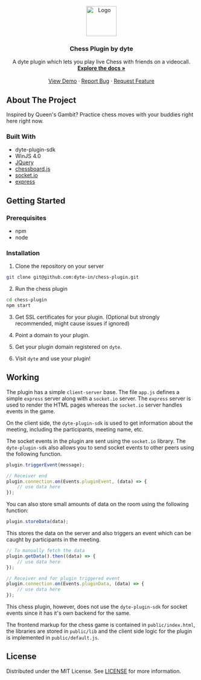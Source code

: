 <p align="center">
  <a href="https://github.com/dyte-in/chess-plugin">
    <img src="https://dyte.in/images/dyte_logo_new.svg" alt="Logo" width="80">
  </a>

  <h3 align="center">Chess Plugin by dyte</h3>

  <p align="center">
    A dyte plugin which lets you play live Chess with friends on a videocall.
    <br />
    <a href="https://github.com/dyte-in/chess-plugin"><strong>Explore the docs »</strong></a>
    <br />
    <br />
    <a href="https://github.com/dyte-in/chess-plugin">View Demo</a>
    ·
    <a href="https://github.com/dyte-in/chess-plugin/issues">Report Bug</a>
    ·
    <a href="https://github.com/dyte-in/chess-plugin/issues">Request Feature</a>
  </p>
</p>

## About The Project

Inspired by Queen's Gambit? Practice chess moves with your buddies right here right now.

### Built With

- dyte-plugin-sdk
- WinJS 4.0
- [JQuery](https://jquery.com/)
- [chessboard.js](https://chessboardjs.com/)
- [socket.io](https://socket.io/)
- [express](https://www.npmjs.com/package/express)


## Getting Started

### Prerequisites

- npm
- node

### Installation

1. Clone the repository on your server
```bash
git clone git@github.com:dyte-in/chess-plugin.git
```

2. Run the chess plugin
```bash
cd chess-plugin
npm start
```

3. Get SSL certificates for your plugin. (Optional but strongly recommended, might cause issues if ignored)

4. Point a domain to your plugin.

5. Get your plugin domain registered on `dyte`.

6. Visit `dyte` and use your plugin!


## Working

The plugin has a simple `client-server` base. The file `app.js` defines a simple `express` server along with a `socket.io` server. The `express` server is used to render the HTML pages whereas the `socket.io` server handles events in the game.


On the client side, the `dyte-plugin-sdk` is used to get information about the meeting, including the participants, meeting name, etc.


The socket events in the plugin are sent using the `socket.io` library. The `dyte-plugin-sdk` also allows you to send socket events to other peers using the following function.

```js
plugin.triggerEvent(message);

// Receiver end
plugin.connection.on(Events.pluginEvent, (data) => {
    // use data here
});
```

You can also store small amounts of data on the room using the following function:

```js
plugin.storeData(data);
```

This stores the data on the server and also triggers an event which can be caught by participants in the meeting.

```js
// To manually fetch the data
plugin.getData().then((data) => {
    // use data here
});

// Receiver end for plugin triggered event
plugin.connection.on(Events.pluginData, (data) => {
    // use data here
});
```

This chess plugin, however, does not use the `dyte-plugin-sdk` for socket events since it has it's own backend for the same.

The frontend markup for the chess game is contained in `public/index.html`, the libraries are stored in `public/lib` and the client side logic for the plugin is implemented in `public/default.js`.


## License

Distributed under the MIT License. See [LICENSE](./LICENSE) for more information.
